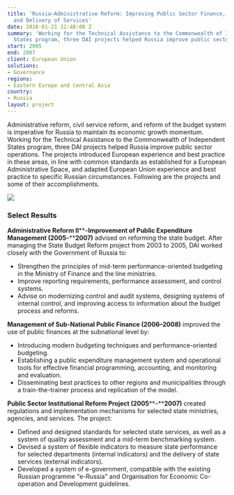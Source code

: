```yaml
---
title: 'Russia—Administrative Reform: Improving Public Sector Finance, Expenditure,
  and Delivery of Services'
date: 2016-01-21 22:40:00 Z
summary: 'Working for the Technical Assistance to the Commonwealth of Independent
  States program, three DAI projects helped Russia improve public sector operations. '
start: 2005
end: 2007
client: European Union
solutions:
- Governance
regions:
- Eastern Europe and Central Asia
country:
- Russia
layout: project
---
```


Administrative reform, civil service reform, and reform of the budget system is imperative for Russia to maintain its economic growth momentum. Working for the Technical Assistance to the Commonwealth of Independent States program, three DAI projects helped Russia improve public sector operations. The projects introduced European experience and best practice in these areas, in line with common standards as established for a European Administrative Space, and adapted European Union experience and best practice to specific Russian circumstances. Following are the projects and some of their accomplishments.

![][1]

### Select Results

**Administrative Reform II****–****Improvement of Public Expenditure Management (2005****–****2007)** advised on reforming the state budget. After managing the State Budget Reform project from 2003 to 2005, DAI worked closely with the Government of Russia to:
* Strengthen the principles of mid-term performance-oriented budgeting in the Ministry of Finance and the line ministries.
* Improve reporting requirements, performance assessment, and control systems.
* Advise on modernizing control and audit systems, designing systems of internal control, and improving access to information about the budget process and reforms.

**Management of Sub-National Public Finance (2006–2008)** improved the use of public finances at the subnational level by:
* Introducing modern budgeting techniques and performance-oriented budgeting.
* Establishing a public expenditure management system and operational tools for effective financial programming, accounting, and monitoring and evaluation.
* Disseminating best practices to other regions and municipalities through a train-the-trainer process and replication of the model.

**Public Sector Institutional Reform Project (2005****–****2007)** created regulations and implementation mechanisms for selected state ministries, agencies, and services. The project:
* Defined and designed standards for selected state services, as well as a system of quality assessment and a mid-term benchmarking system.
* Devised a system of flexible indicators to measure state performance for selected departments (internal indicators) and the delivery of state services (external indicators).
* Developed a system of e-government, compatible with the existing Russian programme "e-Russia" and Organisation for Economic Co-operation and Development guidelines.

[1]: https://assetify-dai.com/projects/RussiaEC.jpg